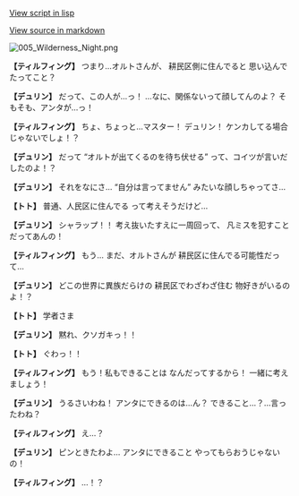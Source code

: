 [View script in lisp](../scripts/1540302.txt)

[View source in markdown](1540302.md)

![005_Wilderness_Night.png](../images/backgrounds/005_Wilderness_Night.png)

**【ティルフィング】**
つまり…オルトさんが、
耕民区側に住んでると
思い込んでたってこと？

**【デュリン】**
だって、この人が…っ！
…なに、関係ないって顔してんのよ？
そもそも、アンタが…っ！

**【ティルフィング】**
ちょ、ちょっと…マスター！
デュリン！
ケンカしてる場合じゃないでしょ！？

**【デュリン】**
だって
“オルトが出てくるのを待ち伏せる”
って、コイツが言いだしたのよ！？

**【デュリン】**
それをなにさ…
“自分は言ってません”
みたいな顔しちゃってさ…

**【トト】**
普通、人民区に住んでる
って考えそうだけど…

**【デュリン】**
シャラップ！！
考え抜いたすえに一周回って、
凡ミスを犯すことだってあんの！

**【ティルフィング】**
もう…
まだ、オルトさんが
耕民区に住んでる可能性だって…

**【デュリン】**
どこの世界に異族だらけの
耕民区でわざわざ住む
物好きがいるのよ！？

**【トト】**
学者さま

**【デュリン】**
黙れ、クソガキっ！！

**【トト】**
ぐわっ！！

**【ティルフィング】**
もう！私もできることは
なんだってするから！
一緒に考えましょう！

**【デュリン】**
うるさいわね！
アンタにできるのは…ん？
できること…？…言ったわね？

**【ティルフィング】**
え…？

**【デュリン】**
ピンときたわよ…
アンタにできること
やってもらおうじゃないの！

**【ティルフィング】**
…！？